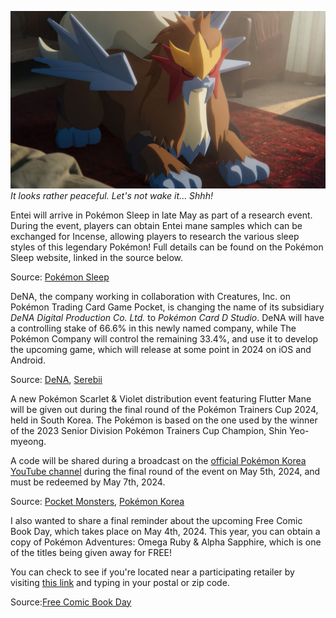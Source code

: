 

[![It looks rather peaceful. Let's not wake it... Shhh!](/web/images/it-looks-rather-peaceful-lets-not-wake-it-shhh.jpeg)](/web/images/it-looks-rather-peaceful-lets-not-wake-it-shhh.jpeg)*It looks rather peaceful. Let's not wake it... Shhh!*



Entei will arrive in Pokémon Sleep in late May as part of a research event. During the event, players can obtain Entei mane samples which can be exchanged for Incense, allowing players to research the various sleep styles of this legendary Pokémon! Full details can be found on the Pokémon Sleep website, linked in the source below.

Source: [Pokémon Sleep](https://www.pokemonsleep.net/en/news/5639/)

DeNA, the company working in collaboration with Creatures, Inc. on Pokémon Trading Card Game Pocket, is changing the name of its subsidiary _DeNA Digital Production Co. Ltd._ to _Pokémon Card D Studio_. DeNA will have a controlling stake of 66.6% in this newly named company, while The Pokémon Company will control the remaining 33.4%, and use it to develop the upcoming game, which will release at some point in 2024 on iOS and Android.

Source: [DeNA](https://dena.com/jp/press/5102/), [Serebii](https://www.serebii.net/news/2024/01-May-2024.shtml)

A new Pokémon Scarlet & Violet distribution event featuring Flutter Mane will be given out during the final round of the Pokémon Trainers Cup 2024, held in South Korea. The Pokémon is based on the one used by the winner of the 2023 Senior Division Pokémon Trainers Cup Champion, Shin Yeo-myeong.

A code will be shared during a broadcast on the [official Pokémon Korea YouTube channel](https://www.youtube.com/@PokemonKoreaInc) during the final round of the event on May 5th, 2024, and must be redeemed by May 7th, 2024.

Source: [Pocket Monsters](https://www.pocketmonsters.net/news/7513), [Pokémon Korea](https://pokemonkorea.co.kr/ptc2024#sec3)

I also wanted to share a final reminder about the upcoming Free Comic Book Day, which takes place on May 4th, 2024. This year, you can obtain a copy of Pokémon Adventures: Omega Ruby & Alpha Sapphire, which is one of the titles being given away for FREE!

You can check to see if you're located near a participating retailer by visiting [this link](https://freecomicbookday.com/StoreLocator) and typing in your postal or zip code.

Source:[Free Comic Book Day](https://freecomicbookday.com/Catalog/DEC230011)